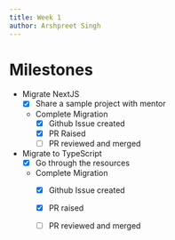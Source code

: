 ```yaml
---
title: Week 1
author: Arshpreet Singh
---
```

# Milestones
- Migrate NextJS
	- [x] Share a sample project with mentor
	- Complete Migration
		- [x] Github Issue created
		- [x] PR Raised
		- [ ] PR reviewed and merged
- Migrate to TypeScript
	- [x] Go through the resources
	- Complete Migration
		- [x] Github Issue created
		- [x] PR raised
		- [ ] PR reviewed and merged

